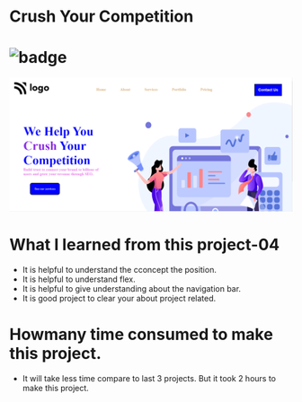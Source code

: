 # Crush Your Competition

# ![badge](https://img.shields.io/badge/<LABEL>-<MESSAGE>-<COLOR>)

![Projec-image](./view.png)

# What I learned from this project-04

- It is helpful to understand the cconcept the position.
- It is helpful to understand flex.
- It is helpful to give understanding about the navigation bar.
- It is good project to clear your about project related.

# Howmany time consumed to make this project.

- It will take less time compare to last 3 projects. But it took 2 hours to make this project.